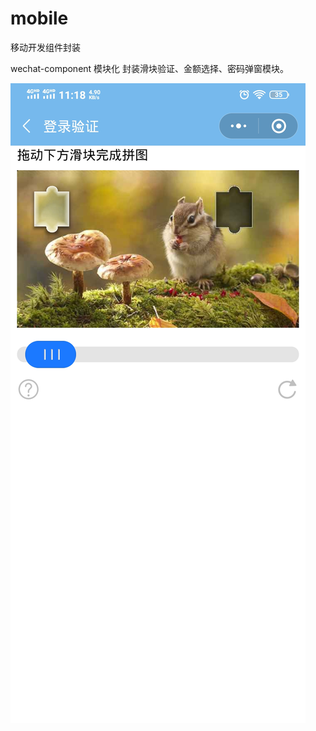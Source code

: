 # mobile
移动开发组件封装

wechat-component 模块化
封装滑块验证、金额选择、密码弹窗模块。

![](https://github.com/wangcheng-git/mobile/blob/master/view-images/wechat-componen/view1.jpg)

